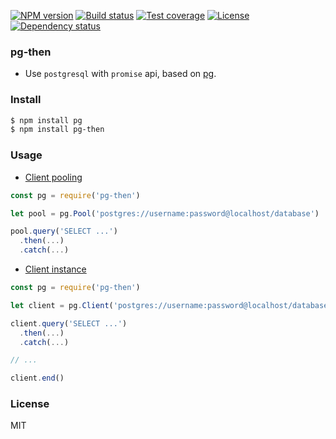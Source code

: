 [![NPM version][npm-img]][npm-url]
[![Build status][travis-img]][travis-url]
[![Test coverage][coveralls-img]][coveralls-url]
[![License][license-img]][license-url]
[![Dependency status][david-img]][david-url]

### pg-then

* Use `postgresql` with `promise` api, based on [pg](https://github.com/brianc/node-postgres).

### Install

```bash
$ npm install pg
$ npm install pg-then
```

### Usage

* [Client pooling](https://github.com/brianc/node-postgres#client-pooling)

```js
const pg = require('pg-then')

let pool = pg.Pool('postgres://username:password@localhost/database')

pool.query('SELECT ...')
  .then(...)
  .catch(...)
```

* [Client instance](https://github.com/brianc/node-postgres#client-instance)

```js
const pg = require('pg-then')

let client = pg.Client('postgres://username:password@localhost/database')

client.query('SELECT ...')
  .then(...)
  .catch(...)

// ...

client.end()
```

### License
MIT

[npm-img]: https://img.shields.io/npm/v/pg-then.svg?style=flat-square
[npm-url]: https://npmjs.org/package/pg-then
[travis-img]: https://img.shields.io/travis/coderhaoxin/pg-then.svg?style=flat-square
[travis-url]: https://travis-ci.org/coderhaoxin/pg-then
[coveralls-img]: https://img.shields.io/coveralls/coderhaoxin/pg-then.svg?style=flat-square
[coveralls-url]: https://coveralls.io/r/coderhaoxin/pg-then?branch=master
[license-img]: https://img.shields.io/badge/license-MIT-green.svg?style=flat-square
[license-url]: http://opensource.org/licenses/MIT
[david-img]: https://img.shields.io/david/coderhaoxin/pg-then.svg?style=flat-square
[david-url]: https://david-dm.org/coderhaoxin/pg-then
